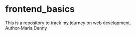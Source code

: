 # frontend_basics
This is a repository to track my journey on web development.<br>
Author-Maria Denny
